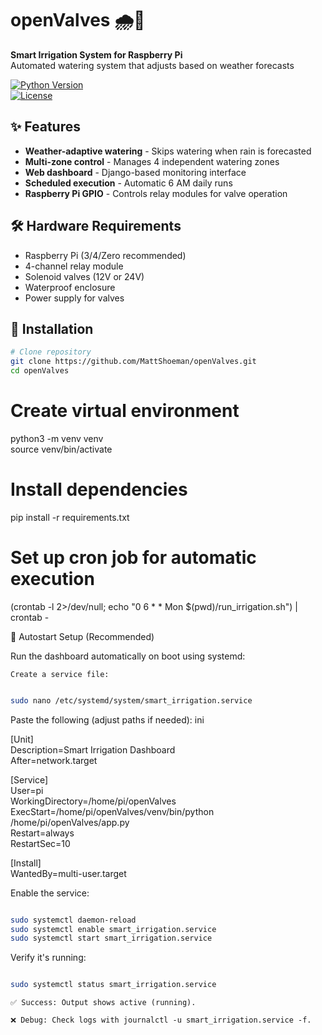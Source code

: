 # openValves 🌧️🌱  
**Smart Irrigation System for Raspberry Pi**  
Automated watering system that adjusts based on weather forecasts  

[![Python Version](https://img.shields.io/badge/python-3.7%2B-blue)](https://www.python.org/)  
[![License](https://img.shields.io/badge/license-MIT-green)](LICENSE)  

## ✨ Features  
- **Weather-adaptive watering** - Skips watering when rain is forecasted  
- **Multi-zone control** - Manages 4 independent watering zones  
- **Web dashboard** - Django-based monitoring interface  
- **Scheduled execution** - Automatic 6 AM daily runs  
- **Raspberry Pi GPIO** - Controls relay modules for valve operation  

## 🛠️ Hardware Requirements  
- Raspberry Pi (3/4/Zero recommended)  
- 4-channel relay module  
- Solenoid valves (12V or 24V)  
- Waterproof enclosure  
- Power supply for valves  

## 🚀 Installation  
```bash  
# Clone repository  
git clone https://github.com/MattShoeman/openValves.git  
cd openValves
```

# Create virtual environment  
python3 -m venv venv  
source venv/bin/activate  

# Install dependencies  
pip install -r requirements.txt  

# Set up cron job for automatic execution  
(crontab -l 2>/dev/null; echo "0 6 * * Mon $(pwd)/run_irrigation.sh") | crontab -  

🔌 Autostart Setup (Recommended)

Run the dashboard automatically on boot using systemd:

    Create a service file:
```bash

sudo nano /etc/systemd/system/smart_irrigation.service  
```

Paste the following (adjust paths if needed):
ini

[Unit]  
Description=Smart Irrigation Dashboard  
After=network.target  

[Service]  
User=pi  
WorkingDirectory=/home/pi/openValves  
ExecStart=/home/pi/openValves/venv/bin/python /home/pi/openValves/app.py  
Restart=always  
RestartSec=10  

[Install]  
WantedBy=multi-user.target  

Enable the service:
```bash

sudo systemctl daemon-reload  
sudo systemctl enable smart_irrigation.service  
sudo systemctl start smart_irrigation.service  
```

Verify it's running:
```bash

sudo systemctl status smart_irrigation.service  
```
    ✅ Success: Output shows active (running).

    ❌ Debug: Check logs with journalctl -u smart_irrigation.service -f.
